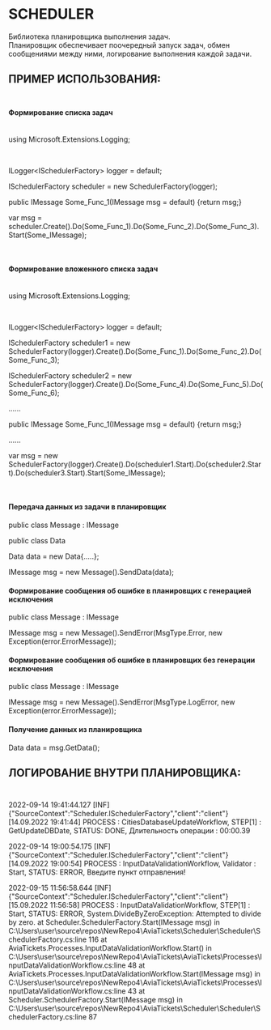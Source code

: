 # SCHEDULER
Библиотека планировщика выполнения задач.<br>
Планировщик обеспечивает поочередный запуск задач, обмен сообщениями между ними, логирование выполнения каждой задачи.<br>
 
## ПРИМЕР ИСПОЛЬЗОВАНИЯ:<br><br> 

#### Формирование списка задач<br><br>

<p>using Microsoft.Extensions.Logging;</p><br>

<p>ILogger&lt;ISchedulerFactory> logger = default;</p>
<p>ISchedulerFactory scheduler = new SchedulerFactory(logger);</p>
<p>public IMessage Some_Func_1(IMessage msg = default) {return msg;}</p>
<p>var msg = scheduler.Create().Do(Some_Func_1).Do(Some_Func_2).Do(Some_Func_3).Start(Some_IMessage);</p><br>

#### Формирование вложенного списка задач<br><br>

<p>using Microsoft.Extensions.Logging;</p><br>

<p>ILogger&lt;ISchedulerFactory> logger = default;</p>
<p>ISchedulerFactory scheduler1 = new SchedulerFactory(logger).Create().Do(Some_Func_1).Do(Some_Func_2).Do(Some_Func_3);</p>
<p>ISchedulerFactory scheduler2 = new SchedulerFactory(logger).Create().Do(Some_Func_4).Do(Some_Func_5).Do(Some_Func_6);</p>
<p>......</p>				  
<p>public IMessage Some_Func_1(IMessage msg = default) {return msg;}</p>
<p>......</p>	
<p>var msg = new SchedulerFactory(logger).Create().Do(scheduler1.Start).Do(scheduler2.Start).Do(scheduler3.Start).Start(Some_IMessage);</p><br>

#### Передача данных из задачи в планировщик

public class Message : IMessage

public class Data

Data data = new Data{.....};

IMessage msg = new Message().SendData(data);

#### Формирование сообщения об ошибке в планировщих с генерацией исключения

public class Message : IMessage

IMessage msg = new Message().SendError(MsgType.Error, new Exception(error.ErrorMessage));

#### Формирование сообщения об ошибке в планировщих без генерации исключения

public class Message : IMessage

IMessage msg = new Message().SendError(MsgType.LogError, new Exception(error.ErrorMessage));


#### Получение данных из планировщика

Data data = msg.GetData();

## ЛОГИРОВАНИЕ ВНУТРИ ПЛАНИРОВЩИКА:<br><br>

2022-09-14 19:41:44.127 [INF] {"SourceContext":"Scheduler.ISchedulerFactory","client":"client"} [14.09.2022 19:41:44] PROCESS : CitiesDatabaseUpdateWorkflow, STEP[1] : GetUpdateDBDate, STATUS: DONE, Длительность операции : 00:00.39 

2022-09-14 19:00:54.175 [INF] {"SourceContext":"Scheduler.ISchedulerFactory","client":"client"} [14.09.2022 19:00:54] PROCESS : InputDataValidationWorkflow, Validator : Start, STATUS: ERROR, Введите пункт отправления! 

2022-09-15 11:56:58.644 [INF] {"SourceContext":"Scheduler.ISchedulerFactory","client":"client"} [15.09.2022 11:56:58] PROCESS : InputDataValidationWorkflow, STEP[1] : Start, STATUS: ERROR, System.DivideByZeroException: Attempted to divide by zero.
   at Scheduler.SchedulerFactory.Start(IMessage msg) in C:\Users\user\source\repos\NewRepo4\AviaTickets\Scheduler\Scheduler\SchedulerFactory.cs:line 116
   at AviaTickets.Processes.InputDataValidationWorkflow.Start() in C:\Users\user\source\repos\NewRepo4\AviaTickets\AviaTickets\Processes\InputDataValidationWorkflow.cs:line 48
   at AviaTickets.Processes.InputDataValidationWorkflow.Start(IMessage msg) in C:\Users\user\source\repos\NewRepo4\AviaTickets\AviaTickets\Processes\InputDataValidationWorkflow.cs:line 43
   at Scheduler.SchedulerFactory.Start(IMessage msg) in C:\Users\user\source\repos\NewRepo4\AviaTickets\Scheduler\Scheduler\SchedulerFactory.cs:line 87 







        



